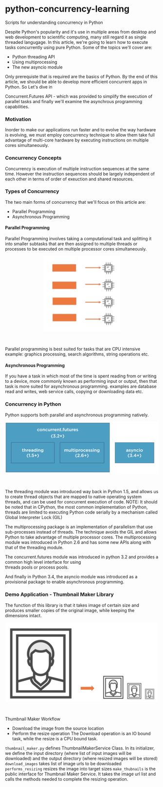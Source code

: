 # python-concurrency-learning
Scripts for understanding concurrency in Python

Despite Python's popularity and it's use in multiple areas from desktop and web development to scientific computing, 
many still regard it as single threaded langugage. In this article, we're going to learn how to execute tasks concurrently
using pure Python. Some of the topics we'll cover are:
- Python threading API
- Using multiprocessing
- The new asyncio module

Only prerequiste that is required are the basics of Python.
By the end of this article, we should be able to develop more efficient concurrent apps in Python. 
So Let's dive in

Concurrent.Futures API - which was provided to simplify the execution of parallel tasks and finally we'll examine the
asynchrous programming capabilities.

### Motivation
Inorder to make our applications run faster and to evolve the way hardware is evolving, we must employ concurrency technique
to allow them take full advantage of multi-core hardware by executing instructions on multiple cores simultaneously.

### Concurrency Concepts
Concurrency is execution of multiple instruction sequences at the same time.
However the instruction sequences should be largely independent of each other
in terms of order of exeuction and shared resources.

### Types of Concurrency
The two main forms of concurrency that we'll focus on this article are:
- Parallel Programming
- Asynchronous Programming

#### Parallel Programming
Parallel Programming involves taking a computational task and splitting it into smaller subtasks
that are then assigned to multiple threads or processes to be executed on multiple processor cores
simultaneously. <br />

<p align="center">
	<img src="./img/parallel_programming.png" height="250"/>
</p> <br />

Parallel programming is best suited for tasks that are CPU intensive example: graphics processing,
search algorithms, string operations etc.

#### Asynchronous Programming
If you have a task in which most of the time is spent reading from or writing to a device,
more commonly known as performing input or output, then that task is more suited for asynchronous
programming. examples are database read and writes, web service calls, copying or downloading data etc.


### Concurrency in Python
Python supports both parallel and asynchronous programming natively. <br />

<p align="center">
	<img src="./img/concurrency_in_python.png" width="700" />
</p> <br />

The threading module was introduced way back in Python 1.5, and allows us to create
thread objects that are mapped to native operating system threads, and can be used for 
concurrent execution of code.
NOTE: It should be noted that in CPython, the most common implementation of Python, threads
are limited to executing Python code serially by a mechanism called Global Interpreter Lock (GIL) <br />

The multiprocessing package is an implementation of parallelism that use sub-processes instead of threads.
The technique avoids the GIL and allows Python to take advantage of multiple processor cores. The multiprocessing
module was introduced in Python 2.6 and has some new APIs along with that of the threading module. <br />

The concurrent.futures module was introduced in python 3.2 and provides a common high level interface for using \
threads pools or process pools. <br />

And finally in Python 3.4, the asyncio module was introduced as a provisional package to enable asynchronous programming.

### Demo Application - Thumbnail Maker Library
The function of this library is that it takes image of certain size and produces smaller copies
of the original image, while keeping the dimensions intact.<br />

<p align="center">
	<img src="./img/thumbnail_maker.png" width="500"/>
</p> <br />

Thumbnail Maker Workflow
- Download the image from the source location
- Perform the resize operation
The Download operation is an IO bound task, while the resize is a CPU bound task.

`thumbnail_maker.py` defines ThumbnailMakerService Class. In its initializer, we define the 
input directory (where list of input images will be downloaded) and the output directory (where resized images will be stored)
`download_images` takes list of image urls to be downloaded
`performs_resizing` resizes the image into target sizes
`make_thubnails` is the public interface for Thumbnail Maker Service. It takes the image url list and calls the 
methods needed to complete the resizing operation.
